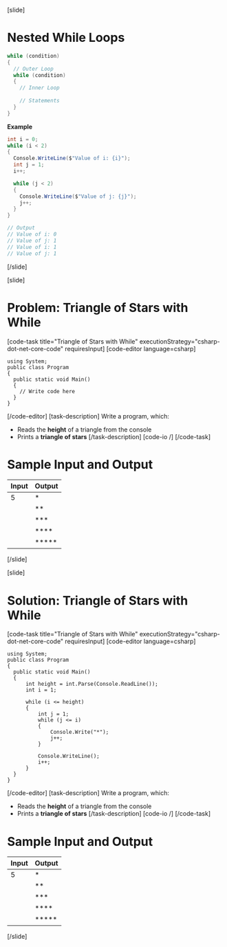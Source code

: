 [slide]
# Nested While Loops
```csharp
while (condition) 
{
  // Outer Loop 
  while (condition) 
  {
    // Inner Loop
    
    // Statements
  }
}
```

**Example**

```csharp
int i = 0;
while (i < 2)
{
  Console.WriteLine($"Value of i: {i}");
  int j = 1;
  i++;

  while (j < 2)
  {
    Console.WriteLine($"Value of j: {j}");
    j++;
  }
}

// Output
// Value of i: 0 
// Value of j: 1 
// Value of i: 1 
// Value of j: 1 
```
[/slide]

[slide]
# Problem: Triangle of Stars with While
[code-task title="Triangle of Stars with While" executionStrategy="csharp-dot-net-core-code" requiresInput]
[code-editor language=csharp]
```
using System;
public class Program
{
  public static void Main()
  {
    // Write code here
  }
}
```
[/code-editor]
[task-description]
Write a program, which:

* Reads the **height** of a triangle from the console
* Prints a **triangle of stars**
[/task-description]
[code-io /]
[/code-task]
# Sample Input and Output
|Input|Output|
|-----|------|
|5|*|
||**|
||***|
||****|
||*****|
[/slide]

[slide]
# Solution: Triangle of Stars with While
[code-task title="Triangle of Stars with While" executionStrategy="csharp-dot-net-core-code" requiresInput]
[code-editor language=csharp]
```
using System;
public class Program
{
  public static void Main()
  {
      int height = int.Parse(Console.ReadLine());
      int i = 1;

      while (i <= height)
      {
          int j = 1;
          while (j <= i)
          {
              Console.Write("*");
              j++;
          }

          Console.WriteLine();
          i++;
      }
  }
}
```
[/code-editor]
[task-description]
Write a program, which:

* Reads the **height** of a triangle from the console
* Prints a **triangle of stars**
[/task-description]
[code-io /]
[/code-task]
# Sample Input and Output
|Input|Output|
|-----|------|
|5|*|
||**|
||***|
||****|
||*****|
[/slide]